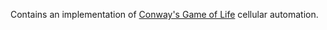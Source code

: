 
Contains an implementation of [Conway's Game of Life](https://en.wikipedia.org/wiki/Conway%27s_Game_of_Life) cellular automation.
